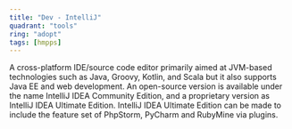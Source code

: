 ```yaml
---
title: "Dev - IntelliJ"
quadrant: "tools"
ring: "adopt"
tags: [hmpps]
---
```


A cross-platform IDE/source code editor primarily aimed at JVM-based technologies such as Java, Groovy, Kotlin, and Scala but it also supports Java EE and web development. An open-source version is available under the name IntelliJ IDEA Community Edition, and a proprietary version as IntelliJ IDEA Ultimate Edition. IntelliJ IDEA Ultimate Edition can be made to include the feature set of PhpStorm, PyCharm and RubyMine via plugins.
